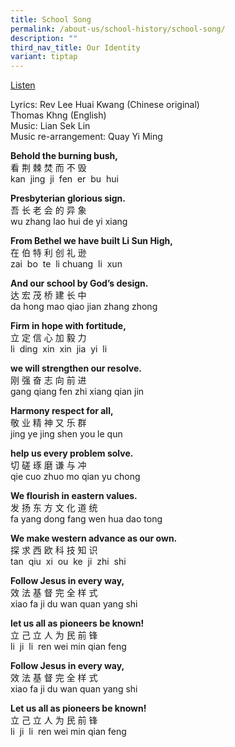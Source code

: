 ```yaml
---
title: School Song
permalink: /about-us/school-history/school-song/
description: ""
third_nav_title: Our Identity
variant: tiptap
---
```

<p><a href="https://drive.google.com/file/d/1D7XjTZPJ0aGqorwX1Y6R61-apdSWipxx/view?usp=drive_link" rel="noopener noreferrer nofollow" target="_blank">Listen</a>
</p>
<p>Lyrics: Rev Lee Huai Kwang (Chinese original)
<br>Thomas Khng (English)
<br>Music: Lian Sek Lin
<br>Music re-arrangement: Quay Yi Ming</p>
<p></p>
<p><strong>Behold the burning bush,</strong>
<br>看 荆 棘 焚 而 不 毁
<br>kan &nbsp;jing &nbsp;ji &nbsp;fen &nbsp;er &nbsp;bu &nbsp;hui</p>
<p><strong>Presbyterian glorious sign.</strong>
<br>吾 长 老 会 的 异 象
<br>wu zhang lao hui de yi xiang</p>
<p><strong>From Bethel we have built Li Sun High,</strong>
<br>在 伯 特 利 创 礼 逊
<br>zai &nbsp;bo &nbsp;te &nbsp;li chuang &nbsp;li &nbsp;xun</p>
<p><strong>And our school by God’s design.</strong>
<br>达 宏 茂 桥 建 长 中
<br>da hong mao qiao jian zhang zhong</p>
<p><strong>Firm in hope with fortitude,</strong>
<br>立 定 信 心 加 毅 力
<br>li &nbsp;ding &nbsp;xin &nbsp;xin &nbsp;jia &nbsp;yi &nbsp;li</p>
<p><strong>we will strengthen our resolve.</strong>
<br>刚 强 奋 志 向 前 进
<br>gang qiang fen zhi xiang qian jin</p>
<p><strong>Harmony respect for all,</strong>
<br>敬 业 精 神 又 乐 群
<br>jing ye jing shen you le qun</p>
<p><strong>help us every problem solve.</strong>
<br>切 磋 琢 磨 谦 与 冲
<br>qie cuo zhuo mo qian yu chong</p>
<p><strong>We flourish in eastern values.</strong>
<br>发 扬 东 方 文 化 道 统
<br>fa yang dong fang wen hua dao tong</p>
<p><strong>We make western advance as our own.</strong>
<br>探 求 西 欧 科 技 知 识
<br>tan &nbsp;qiu &nbsp;xi &nbsp;ou &nbsp;ke &nbsp;ji &nbsp;zhi &nbsp;shi</p>
<p><strong>Follow Jesus in every way,</strong>
<br>效 法 基 督 完 全 样 式
<br>xiao fa ji du wan quan yang shi</p>
<p><strong>let us all as pioneers be known!</strong>
<br>立 己 立 人 为 民 前 锋
<br>li &nbsp;ji &nbsp;li &nbsp;ren wei min qian feng</p>
<p><strong>Follow Jesus in every way,</strong>
<br>效 法 基 督 完 全 样 式
<br>xiao fa ji du wan quan yang shi</p>
<p><strong>Let us all as pioneers be known!</strong>
<br>立 己 立 人 为 民 前 锋
<br>li &nbsp;ji &nbsp;li &nbsp;ren wei min qian feng</p>